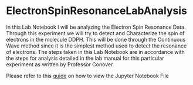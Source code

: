 # ElectronSpinResonanceLabAnalysis


In this Lab Notebook I will be analyzing the Electron Spin Resonance Data. Through this experiment we will try to detect and Characterize the spin of electrons in the molecule DDPH. This will be done through the Continuous Wave method since it is the simplest method used to detect the resonance of electrons. The steps taken in this Lab Notebook are in accordance with the steps for analysis detailed in the lab manual for this particular experiment as written by Professor Conover. 


Please refer to this [guide](https://www.tutorialspoint.com/jupyter/sharing_jupyter_notebook_using_github_and_nbviewer.htm) on how to view the Jupyter Notebook File

